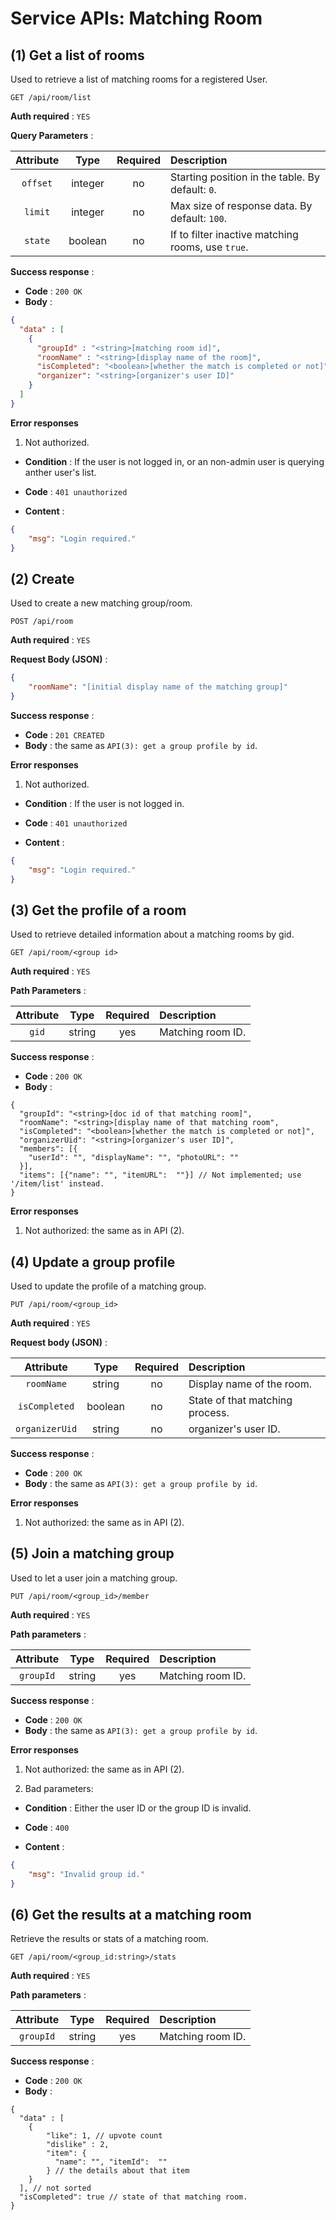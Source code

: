 # Service APIs: Matching Room

## (1) Get a list of rooms

Used to retrieve a list of matching rooms for a registered User.

```
GET /api/room/list
```

**Auth required** : `YES`

**Query Parameters** :

| Attribute | Type     | Required | Description   |
| :--------: | :--------: | :--------: | :-------------- |
| `offset` | integer | no | Starting position in the table. By default: `0`. |
| `limit` | integer | no | Max size of response data. By default: `100`. |
| `state` | boolean | no | If to filter inactive matching rooms, use `true`. |

**Success response** :

- **Code** : `200 OK`
- **Body** :  

```json
{
  "data" : [
    {
      "groupId" : "<string>[matching room id]",
      "roomName" : "<string>[display name of the room]",
      "isCompleted": "<boolean>[whether the match is completed or not]",
      "organizer": "<string>[organizer's user ID]"
    }
  ]
}
```

**Error responses**

1. Not authorized.

- **Condition** : If the user is not logged in, or an non-admin user is querying anther user's list. 

- **Code** : `401 unauthorized`

- **Content** :

```json
{
    "msg": "Login required."
}
```

## (2) Create

Used to create a new matching group/room.

```
POST /api/room
```

**Auth required** : `YES`

**Request Body (JSON)** :

```json
{
    "roomName": "[initial display name of the matching group]"
}
```

**Success response** :

- **Code** : `201 CREATED`
- **Body** : the same as `API(3): get a group profile by id`.

**Error responses**

1. Not authorized.

- **Condition** : If the user is not logged in. 

- **Code** : `401 unauthorized`

- **Content** :

```json
{
    "msg": "Login required."
}
```

## (3) Get the profile of a room

Used to retrieve detailed information about a matching rooms by gid.

```
GET /api/room/<group id>
```

**Auth required** : `YES`

**Path Parameters** :

| Attribute | Type     | Required | Description   |
| :--------: | :--------: | :--------: | :-------------- |
| `gid` | string | yes   | Matching room ID. |

**Success response** :

- **Code** : `200 OK`
- **Body** :  

```json5
{
  "groupId": "<string>[doc id of that matching room]",
  "roomName": "<string>[display name of that matching room",
  "isCompleted": "<boolean>[whether the match is completed or not]",
  "organizerUid": "<string>[organizer's user ID]",
  "members": [{
    "userId": "", "displayName": "", "photoURL": ""
  }],
  "items": [{"name": "", "itemURL":  ""}] // Not implemented; use '/item/list' instead.
}
```

**Error responses**

1. Not authorized: the same as in API (2).

## (4) Update a group profile

Used to update the profile of a matching group.

```
PUT /api/room/<group_id>
```

**Auth required** : `YES`

**Request body (JSON)** :

| Attribute | Type     | Required | Description   |
| :--------: | :--------: | :--------: | :-------------- |
| `roomName` | string | no   | Display name of the room. |
| `isCompleted` | boolean | no | State of that matching process. |
| `organizerUid` | string | no | organizer's user ID.|

**Success response** :

- **Code** : `200 OK`
- **Body** :  the same as `API(3): get a group profile by id`.

**Error responses**

1. Not authorized: the same as in API (2).

## (5) Join a matching group

Used to let a user join a matching group.

```
PUT /api/room/<group_id>/member
```

**Auth required** : `YES`

**Path parameters** :

| Attribute | Type     | Required | Description   |
| :--------: | :--------: | :--------: | :-------------- |
| `groupId` | string | yes  | Matching room ID. |

**Success response** :

- **Code** : `200 OK`
- **Body** :  the same as `API(3): get a group profile by id`.

**Error responses**

1. Not authorized: the same as in API (2).

2. Bad parameters:

- **Condition** : Either the user ID or the group ID is invalid. 

- **Code** : `400`

- **Content** :

```json
{
    "msg": "Invalid group id."
}
```

## (6) Get the results at a matching room

Retrieve the results or stats of a matching room.

```
GET /api/room/<group_id:string>/stats
```

**Auth required** : `YES`

**Path parameters** :

| Attribute | Type     | Required | Description   |
| :--------: | :--------: | :--------: | :-------------- |
| `groupId` | string | yes  | Matching room ID. |

**Success response** :

- **Code** : `200 OK`
- **Body** :

```json5
{
  "data" : [
    {
        "like": 1, // upvote count
        "dislike" : 2,
        "item": {
          "name": "", "itemId":  ""
        } // the details about that item 
    }
  ], // not sorted
  "isCompleted": true // state of that matching room.
}
```
